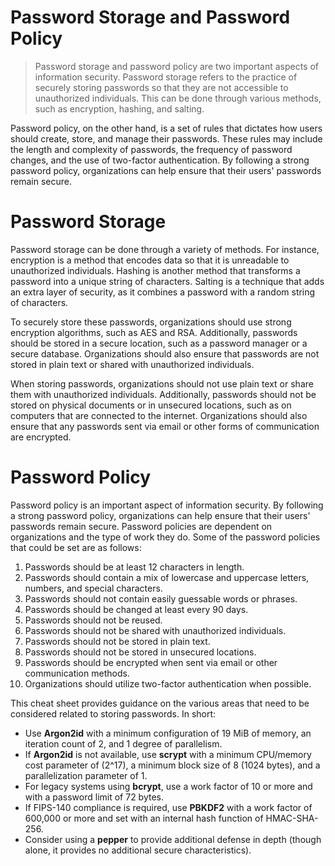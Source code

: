 # **Password Storage and Password Policy**

> Password storage and password policy are two important aspects of information security. Password storage refers to the practice of securely storing passwords so that they are not accessible to unauthorized individuals. This can be done through various methods, such as encryption, hashing, and salting.
> 

Password policy, on the other hand, is a set of rules that dictates how users should create, store, and manage their passwords. These rules may include the length and complexity of passwords, the frequency of password changes, and the use of two-factor authentication. By following a strong password policy, organizations can help ensure that their users' passwords remain secure.

# **Password Storage**

Password storage can be done through a variety of methods. For instance, encryption is a method that encodes data so that it is unreadable to unauthorized individuals. Hashing is another method that transforms a password into a unique string of characters. Salting is a technique that adds an extra layer of security, as it combines a password with a random string of characters.

To securely store these passwords, organizations should use strong encryption algorithms, such as AES and RSA. Additionally, passwords should be stored in a secure location, such as a password manager or a secure database. Organizations should also ensure that passwords are not stored in plain text or shared with unauthorized individuals.

When storing passwords, organizations should not use plain text or share them with unauthorized individuals. Additionally, passwords should not be stored on physical documents or in unsecured locations, such as on computers that are connected to the internet. Organizations should also ensure that any passwords sent via email or other forms of communication are encrypted.

# **Password Policy**

Password policy is an important aspect of information security. By following a strong password policy, organizations can help ensure that their users' passwords remain secure. Password policies are dependent on organizations and the type of work they do. Some of the password policies that could be set are as follows:

1. Passwords should be at least 12 characters in length.
2. Passwords should contain a mix of lowercase and uppercase letters, numbers, and special characters.
3. Passwords should not contain easily guessable words or phrases.
4. Passwords should be changed at least every 90 days.
5. Passwords should not be reused.
6. Passwords should not be shared with unauthorized individuals.
7. Passwords should not be stored in plain text.
8. Passwords should not be stored in unsecured locations.
9. Passwords should be encrypted when sent via email or other communication methods.
10. Organizations should utilize two-factor authentication when possible.

This cheat sheet provides guidance on the various areas that need to be considered related to storing passwords. In short:

- Use **Argon2id** with a minimum configuration of 19 MiB of memory, an iteration count of 2, and 1 degree of parallelism.
- If **Argon2id** is not available, use **scrypt** with a minimum CPU/memory cost parameter of (2^17), a minimum block size of 8 (1024 bytes), and a parallelization parameter of 1.
- For legacy systems using **bcrypt**, use a work factor of 10 or more and with a password limit of 72 bytes.
- If FIPS-140 compliance is required, use **PBKDF2** with a work factor of 600,000 or more and set with an internal hash function of HMAC-SHA-256.
- Consider using a **pepper** to provide additional defense in depth (though alone, it provides no additional secure characteristics).
